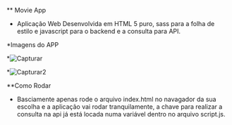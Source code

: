** Movie App

* Aplicação Web Desenvolvida em HTML 5 puro, sass para a folha de estilo e javascript para o backend e a consulta para API. 


*Imagens do APP

*![Capturar](https://user-images.githubusercontent.com/24817323/133716693-5fd72406-d834-426b-b9eb-9c72893501ee.jpeg)

*![Capturar2](https://user-images.githubusercontent.com/24817323/133716957-11e0682f-ddfa-4d1e-9bcf-5c058e751569.jpeg)


**Como Rodar
* Basciamente apenas rode o arquivo index.html no navagador da sua escolha e a aplicação vai rodar tranquilamente, a chave para realizar a consulta na api já está 
locada numa variável dentro no arquivo script.js.
